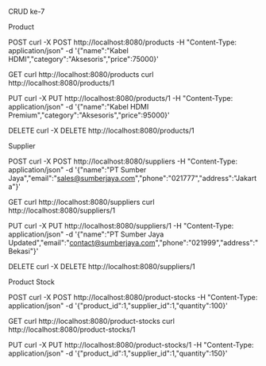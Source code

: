 CRUD ke-7

Product

POST
curl -X POST http://localhost:8080/products -H "Content-Type: application/json" -d '{"name":"Kabel HDMI","category":"Aksesoris","price":75000}'

GET
curl http://localhost:8080/products
curl http://localhost:8080/products/1

PUT
curl -X PUT http://localhost:8080/products/1 -H "Content-Type: application/json" -d '{"name":"Kabel HDMI Premium","category":"Aksesoris","price":95000}'

DELETE
curl -X DELETE http://localhost:8080/products/1


Supplier

POST
curl -X POST http://localhost:8080/suppliers -H "Content-Type: application/json" -d '{"name":"PT Sumber Jaya","email":"sales@sumberjaya.com","phone":"021777","address":"Jakarta"}'

GET
curl http://localhost:8080/suppliers
curl http://localhost:8080/suppliers/1

PUT
curl -X PUT http://localhost:8080/suppliers/1 -H "Content-Type: application/json" -d '{"name":"PT Sumber Jaya Updated","email":"contact@sumberjaya.com","phone":"021999","address":"Bekasi"}'

DELETE
curl -X DELETE http://localhost:8080/suppliers/1


Product Stock

POST
curl -X POST http://localhost:8080/product-stocks -H "Content-Type: application/json" -d '{"product_id":1,"supplier_id":1,"quantity":100}'

GET
curl http://localhost:8080/product-stocks
curl http://localhost:8080/product-stocks/1

PUT
curl -X PUT http://localhost:8080/product-stocks/1 -H "Content-Type: application/json" -d '{"product_id":1,"supplier_id":1,"quantity":150}'